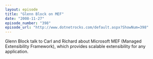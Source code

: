 ```yaml
---
layout: episode
title: "Glenn Block on MEF"
date: "2008-11-27"
episode_number: "398"
episode_url: "http://www.dotnetrocks.com/default.aspx?ShowNum=398"
---
```


Glenn Block talk to Carl and Richard about Microsoft MEF (Managed Extensibility Framework), which provides scalable extensibility for any application.
